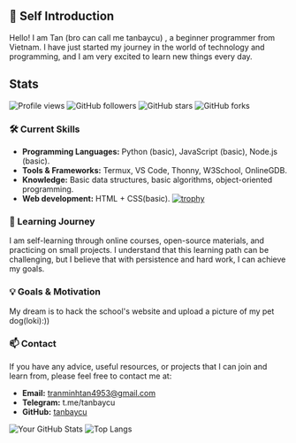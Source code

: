 ## 👋 Self Introduction

Hello! I am Tan (bro can call me tanbaycu) , a beginner programmer from Vietnam. I have just started my journey in the world of technology and programming, and I am very excited to learn new things every day.

## Stats
![Profile views](https://komarev.com/ghpvc/?username=tanbaycu)
![GitHub followers](https://img.shields.io/github/followers/tanbaycu?style=social)
![GitHub stars](https://img.shields.io/github/stars/tanbaycu/tanbaycu.github.io?style=social)
![GitHub forks](https://img.shields.io/github/forks/tanbaycu/tanbaycu.github.io?style=social)



### 🛠️ Current Skills

- **Programming Languages:** Python (basic), JavaScript (basic), Node.js (basic).
- **Tools & Frameworks:** Termux, VS Code, Thonny, W3School, OnlineGDB.
- **Knowledge:** Basic data structures, basic algorithms, object-oriented programming.
- **Web development:** HTML + CSS(basic).
[![trophy](https://github-profile-trophy.vercel.app/?username=tanbaycu)](https://github.com/ryo-ma/github-profile-trophy)
### 🌱 Learning Journey

I am self-learning through online courses, open-source materials, and practicing on small projects. I understand that this learning path can be challenging, but I believe that with persistence and hard work, I can achieve my goals.

### 💡 Goals & Motivation

My dream is to hack the school's website and upload a picture of my pet dog(loki):))

### 📫 Contact

If you have any advice, useful resources, or projects that I can join and learn from, please feel free to contact me at:

- **Email:** tranminhtan4953@gmail.com
- **Telegram:** t.me/tanbaycu
- **GitHub:** [tanbaycu](https://github.com/tanbaycu)

![Your GitHub Stats](https://github-readme-stats.vercel.app/api?username=tanbaycu&show_icons=true&hide_title=true&count_private=true&hide_border=true&theme=radical)
![Top Langs](https://github-readme-stats.vercel.app/api/top-langs/?tanbaycu=anuraghazra&layout=compact)
